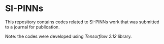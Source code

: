 # SI-PINNs
This repository contains codes related to SI-PINNs work that was submitted to a
journal for publication.

Note: the codes were developed using *Tensorflow 2.12* library.
